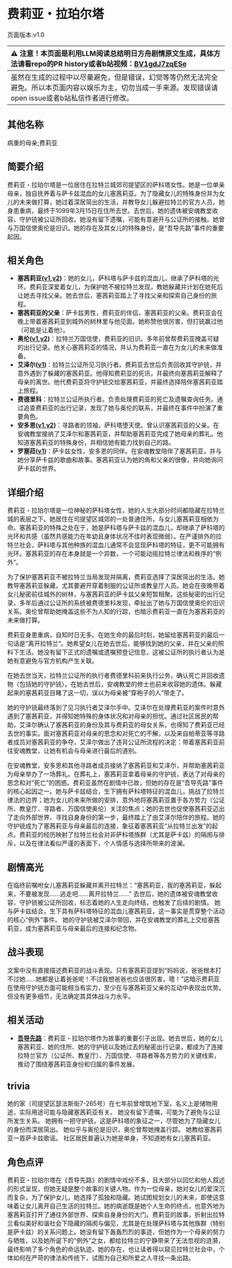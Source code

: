 # 费莉亚・拉珀尔塔
页面版本:v1.0
 

| :warning: 注意！本页面是利用LLM阅读总结明日方舟剧情原文生成，具体方法请看repo的PR history或者b站视频：[BV1gdJ7zqESe](https://www.bilibili.com/video/BV1gdJ7zqESe/)         |
|:----------------------------|
| 虽然在生成的过程中以尽量避免，但是错误，幻觉等等仍然无法完全避免。所以本页面内容以娱乐为主，切勿当成一手来源。发现错误请open issue或者b站私信作者进行修改。|



## 其他名称
病重的母亲;费莉亚
## 简要介绍
费莉亚・拉珀尔塔是一位居住在拉特兰城郊司提望区的萨科塔女性。她是一位单亲母亲，独自抚养着与萨卡兹混血的女儿塞茜莉亚。为了隐藏女儿的特殊身份并为女儿的未来做打算，她过着深居简出的生活，并教导女儿躲避拉特兰的官方人员。她身患重病，最终于1099年3月15日在住所去世。去世后，她的遗体被安魂教堂收容，守护铳被公证所回收。她没有留下遗嘱，可能有意避开与公证所的接触。她曾与万国信使奥伦是旧识。她的存在及其女儿的特殊身份，是“吾导先路”事件的重要起因。
## 相关角色
-   **塞茜莉亚([v1](extended_char_sai_qian_li_ya.md),[v2](../char_v3/extended_char_sai_qian_li_ya.md))**：她的女儿，萨科塔与萨卡兹的混血儿，继承了萨科塔的光环。费莉亚深爱着女儿，为保护她不被拉特兰发现，教她躲藏并计划在她死后让她去寻找父亲。她去世后，塞茜莉亚踏上了寻找父亲和探索自己身份的旅程。
-   **塞茜莉亚的父亲**：萨卡兹男性，费莉亚的伴侣，塞茜莉亚的父亲。费莉亚会在晚上带着塞茜莉亚到城外的树林里与他见面。她称赞他很厉害，但打铳赢过他（可能是让着他）。
-   **奥伦([v1](extended_char_ao_lun.md),[v2](../char_v3/extended_char_ao_lun.md))**：拉特兰万国信使，费莉亚的旧识。多年前曾帮费莉亚掩盖可疑的出行记录。他关心塞茜莉亚的情况，并认为费莉亚一直在为女儿的未来做准备。
-   **艾泽尔([v1](extended_char_ai_ze_er.md))**：拉特兰公证所见习执行者。费莉亚去世后负责回收其守护铳，并意外遇到了躲藏的塞茜莉亚。他得知费莉亚的死讯，并最终向塞茜莉亚解释了母亲的离世。他代费莉亚将守护铳交给塞茜莉亚，并最终选择陪伴塞茜莉亚踏上旅程。
-   **费德里科**：拉特兰公证所执行者。负责处理费莉亚的死亡及遗嘱查询任务。通过追查费莉亚的出行记录，发现了她与奥伦的联系，并最终在事件中扮演了重要角色。
-   **安多恩([v1](extended_char_an_duo_en.md),[v2](../char_v3/extended_char_an_duo_en.md))**：寻路者的领袖，萨科塔堕天使。曾认识塞茜莉亚的父亲。在安魂教堂接纳了艾泽尔和塞茜莉亚，并帮助塞茜莉亚完成了她母亲的葬礼。他知道塞茜莉亚的特殊身份，并相信她有能力找到自己的路。
-   **罗塞菈([v1](extended_char_luo_sai_la.md))**：萨卡兹女性，安多恩的同伴。在安魂教堂陪伴了塞茜莉亚，并与她分享萨卡兹的歌曲和故事。塞茜莉亚认为她的角和父亲的很像，并向她询问萨卡兹的世界。
## 详细介绍
费莉亚・拉珀尔塔是一位神秘的萨科塔女性，她的人生大部分时间都隐藏在拉特兰城的表层之下。她居住在司提望区城郊的一处普通住所，与女儿塞茜莉亚相依为命。塞茜莉亚的特殊之处在于，她是萨科塔与萨卡兹的混血儿，却继承了萨科塔的光环和共感（虽然共感能力在年幼且身体状况不佳时表现微弱）。在严谨排外的拉特兰社会，萨科塔与其他种族的混血儿通常不会显现萨科塔的特征，更不可能拥有光环。塞茜莉亚的存在本身就是一个异数，一个可能动摇拉特兰律法和秩序的“例外”。

为了保护塞茜莉亚不被拉特兰当局发现并隔离，费莉亚选择了深居简出的生活。她教导塞茜莉亚躲藏，尤其要避开穿着制服的公证所或教皇厅人员。她会在夜晚带着女儿秘密前往城外的树林，与塞茜莉亚的萨卡兹父亲短暂相聚。这些秘密的出行记录，多年后通过公证所的系统被费德里科发现，牵扯出了她与万国信使奥伦的旧识关系。奥伦曾帮助她掩盖这些不为人知的行踪，也暗示费莉亚一直在为塞茜莉亚的未来做打算。

费莉亚身患重病，自知时日无多。在她生命的最后时刻，她留给塞茜莉亚的最后一句话是“离开拉特兰”。她希望女儿在她去世后，能够找到她的父亲，并在父亲的照料下生活。她没有留下正式的遗嘱或遗嘱预登记信息，这被公证所的执行者认为是她有意避免与官方机构产生关联。

在她去世当天，拉特兰公证所的执行者费德里科前来执行公务，确认死亡并回收遗物（包括她的守护铳）。在她去世后，安魂教堂的修士也前来收容她的遗体。躲藏起来的塞茜莉亚目睹了这一切，误以为母亲被“穿袍子的人”带走了。

她的守护铳最终落到了见习执行者艾泽尔手中。艾泽尔在处理费莉亚的案件时意外遇到了塞茜莉亚，并得知她特殊的身体状况和对母亲的担忧。通过社区居民的帮助，艾泽尔确认了塞茜莉亚的身份及其与费莉亚的母女关系，也得知了费莉亚已经去世的事实。面对塞茜莉亚对母亲的思念和对死亡的不解，以及来自帕蒂亚等寻路者成员对塞茜莉亚的争夺，艾泽尔做出了违背公证所流程的决定：带着塞茜莉亚前往安魂教堂，让她有机会与母亲进行最后的道别。

在安魂教堂，安多恩和其他寻路者成员接纳了塞茜莉亚和艾泽尔，并帮助塞茜莉亚为母亲举办了一场葬礼。在葬礼上，塞茜莉亚拿着母亲的守护铳，表达了对母亲的思念和对“死亡”的困惑。费莉亚虽然在剧情中已故，但她的存在是“吾导先路”事件的核心起因之一。她与萨卡兹结合，生下拥有萨科塔特征的混血儿，挑战了拉特兰律法的边界；她为女儿的未来所做的安排，意外地将塞茜莉亚置于各方势力（公证所、教皇厅、寻路者、万国信使奥伦）关注的焦点；她的去世也促使塞茜莉亚迈出了走向外部世界、寻找自身身份的第一步，最终踏上了由艾泽尔陪伴的旅程。她的守护铳成为了塞茜莉亚与母亲最后的连接，象征着塞茜莉亚“从拉特兰出发”的起点。费莉亚的经历映射了拉特兰社会对非萨科塔族群（尤其是萨卡兹）的隔阂与排斥，以及在律法看似严谨的表面下，个人情感与选择所带来的波澜。
## 剧情高光
在临终前嘱咐女儿塞茜莉亚躲藏并离开拉特兰：“塞茜莉亚，我的塞茜莉亚，躲起来，不要被发现......逃走吧......离开拉特兰......”
去世后，她的遗体被安魂教堂收容，守护铳被公证所回收，标志着她的人生走向终结，也触发了后续的剧情。
她与萨卡兹结合，生下具有萨科塔特征的混血儿塞茜莉亚，这一事实是贯穿整个活动的核心“例外”事件。
她的守护铳被艾泽尔带回，并在安魂教堂的葬礼上交给塞茜莉亚，成为塞茜莉亚与母亲最后的连接和纪念物。
## 战斗表现
文案中没有直接描述费莉亚的战斗表现。只有塞茜莉亚提到“妈妈说，爸爸根本打不过她......她都是让着爸爸呢！不过我想爸爸也应该很厉害，嗯！”这暗示费莉亚在使用守护铳方面可能相当有实力，至少在与塞茜莉亚父亲的互动中表现出优势。但没有更多细节，无法确定其具体战斗力水平。
## 相关活动
-   **[吾导先路](../stories/act16side.md)**：费莉亚・拉珀尔塔作为故事的重要引子出现。她去世后，她的女儿塞茜莉亚、她的住所、她的守护铳以及她过去的秘密出行记录，都成为了连接拉特兰官方（公证所、教皇厅）、万国信使、寻路者等各方势力的关键线索，推动了围绕塞茜莉亚身份和归属的事件发展。
## trivia
她的家（司提望区瑟法斯街7-265号）在七年前曾增筑地下室，名义上是储物用途，实际用途可能与隐藏塞茜莉亚有关。
她没有留下遗嘱，可能为了避免与公证所发生关系。
她拥有一把守护铳，这是萨科塔的象征之一，尽管她为了隐藏女儿的身份而深居简出。
她似乎与奥伦是旧识，奥伦曾帮她掩盖行踪。
她教给塞茜莉亚一首萨卡兹歌谣。
社区居民普遍认为她是单身，不知道她有女儿塞茜莉亚。
## 角色点评
费莉亚・拉珀尔塔在《吾导先路》的剧情中戏份不多，且大部分以回忆和他人叙述的形式呈现，但她无疑是整个故事的关键人物。作为一位母亲，她对女儿的爱深沉而复杂，为了保护女儿，她选择了孤独和隐藏。她试图规划女儿的未来，即使这意味着让女儿离开自己生活的拉特兰。她的病逝既是她个人生命的终点，也意外地为塞茜莉亚打开了通往外部世界、探索自身身份的大门。费莉亚的故事，折射出拉特兰看似美好和谐社会下隐藏的隔阂与偏见，尤其是在处理萨科塔与其他族群（特别是萨卡兹）的关系问题上。她没有留下轰轰烈烈的事迹，但她作为一个母亲的努力与牺牲，以及她所诞下的“例外”之女，都给拉特兰的宁静带来了无法忽视的涟漪，最终影响了多个角色的命运轨迹。她的存在，也让读者得以窥见拉特兰社会中，个体如何在严苛的律法和传统下，试图为自己和所爱之人寻找一条出路。